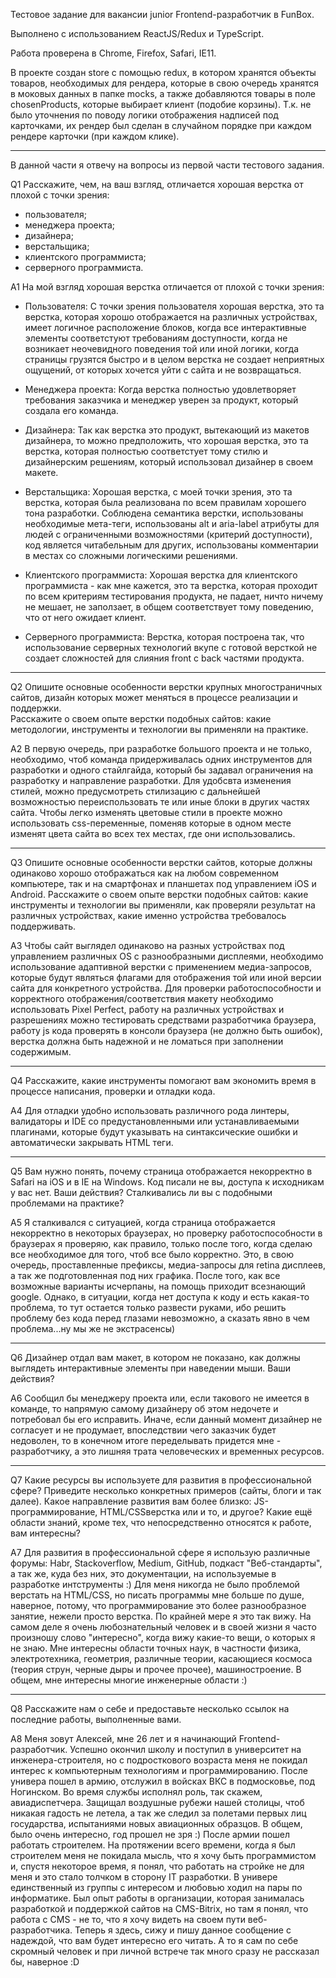 Тестовое задание для вакансии junior Frontend-разработчик в FunBox.

Выполнено с использованием ReactJS/Redux и TypeScript.

Работа проверена в Chrome, Firefox, Safari, IE11.

В проекте создан store с помощью redux, в котором хранятся объекты товаров, необходимых для рендера, которые в свою очередь хранятся в моковых данных в папке mocks, а также добавляются товары в поле chosenProducts, которые выбирает клиент (подобие корзины). Т.к. не было уточнения по поводу логики отображения надписей под карточками, их рендер был сделан в случайном порядке при каждом рендере карточки (при каждом клике).

_____________________________________________________________________
В данной части я отвечу на вопросы из первой части тестового задания.

Q1 Расскажите, чем, на ваш взгляд, отличается хорошая верстка от плохой с точки зрения:

- пользователя;
- менеджера проекта;
- дизайнера;
- верстальщика;
- клиентского программиста;
- серверного программиста.

A1 На мой взгляд хорошая верстка отличается от плохой с точки зрения:

- Пользователя: 
  С точки зрения пользователя хорошая верстка, это та верстка, которая хорошо отображается на различных устройствах, имеет логичное расположение блоков, когда все интерактивные элементы соответстуют требованиям доступности, когда не возникает неочевидного поведения той или иной логики, когда страницы грузятся быстро и в целом верстка не создает неприятных ощущений, от которых хочется уйти с сайта и не возвращаться.

- Менеджера проекта:
  Когда верстка полностью удовлетворяет требования заказчика и менеджер уверен за продукт, который создала его команда.

- Дизайнера:
  Так как верстка это продукт, вытекающий из макетов дизайнера, то можно предположить, что хорошая верстка, это та верстка, которая полностью соответстует тому стилю и дизайнерским решениям, который использовал дизайнер в своем макете.

- Верстальщика:
  Хорошая верстка, с моей точки зрения, это та верстка, которая была реализована по всем правилам хорошего тона разработки. Соблюдена семантика верстки, использованы необходимые мета-теги, использованы alt и aria-label атрибуты для людей с ограниченными возможностями (критерий доступности), код является читабельным для других, использованы комментарии в местах со сложными логическими решениями.

- Клиентского программиста:
  Хорошая верстка для клиентского программиста - как мне кажется, это та верстка, которая проходит по всем критериям тестирования продукта, не падает, ничто ничему не мешает, не заползает, в общем соответствует тому поведению, что от него ожидает клиент.

- Серверного программиста:
  Верстка, которая построена так, что использование серверных технологий вкупе с готовой версткой не создает сложностей для слияния front c back частями продукта.
_________________

Q2 Опишите основные особенности верстки крупных многостраничных сайтов, дизайн которых может меняться в процессе реализации и поддержки.  
Расскажите о своем опыте верстки подобных сайтов: какие методологии, инструменты и технологии вы применяли на практике.

A2 В первую очередь, при разработке большого проекта и не только, необходимо, чтоб команда придерживалась одних инструментов для разработки и одного стайлгайда, который бы задавал ограничения на разработку и направление разработки. Для удобсвта изменения стилей, можно предусмотреть стилизацию с дальнейшей возможностью переиспользовать те или иные блоки в других частях сайта. Чтобы легко изменять цветовые стили в проекте можно использовать css-переменные, поменяв которые в одном месте изменят цвета сайта во всех тех местах, где они использовались.

_________________

Q3 Опишите основные особенности верстки сайтов, которые должны одинаково хорошо отображаться как на любом современном компьютере, так и на смартфонах и планшетах под управлением iOS и Android. Расскажите о своем опыте верстки подобных сайтов: какие инструменты и технологии вы применяли, как проверяли результат на различных устройствах, какие именно устройства требовалось поддерживать. 

A3 Чтобы сайт выглядел одинаково на разных устройствах под управлением различных OS с разнообразными дисплеями, необходимо использование адаптивной верстки с применением медиа-запросов, которые будут являться флагами для отображения той или иной версии сайта для конкретного устройства. Для проверки работоспособности и корректного отображения/соответствия макету необходимо использовать Pixel Perfect, работу на различных устройствах и разрешениях можно тестировать средствами разработчика браузера, работу js кода проверять в консоли браузера (не должно быть ошибок), верстка должна быть надежной и не ломаться при заполнении содержимым. 

_________________

Q4 Расскажите, какие инструменты помогают вам экономить время в процессе написания, проверки и отладки кода.

A4 Для отладки удобно использовать различного рода линтеры, валидаторы и IDE со предустановленными или устанавливаемыми плагинами, которые будут указывать на синтаксические ошибки и автоматически закрывать HTML теги.
_________________

Q5 Вам нужно понять, почему страница отображается некорректно в Safari на iOS и в IE на Windows. Код писали не вы, доступа к исходникам у вас нет. Ваши действия? Сталкивались ли вы с подобными проблемами на практике?

А5 Я сталкивался с ситуацией, когда страница отображается некорректно в некоторых браузерах, но проверку работоспособности в браузерах я проверяю, как правило, только после того, когда сделаю все необходимое для того, чтоб все было корректно. Это, в свою очередь, проставленные префиксы, медиа-запросы для retina дисплеев, а так же подготовленная под них графика. После того, как все возможные варианты исчерпаны, на помощь приходит всезнающий google. Однако, в ситуации, когда нет доступа к коду и есть какая-то проблема, то тут остается только развести руками, ибо решить проблему без кода перед глазами невозможно, а сказать явно в чем проблема...ну мы же не экстрасенсы) 
_________________

Q6 Дизайнер отдал вам макет, в котором не показано, как должны выглядеть интерактивные элементы при наведении мыши. Ваши действия? 

А6 Сообщил бы менеджеру проекта или, если такового не имеется в команде, то напрямую самому дизайнеру об этом недочете и потребовал бы его исправить. Иначе, если данный момент дизайнер не согласует и не продумает, впоследствии чего заказчик будет недоволен, то в конечном итоге переделывать придется мне - разработчику, а это лишняя трата человеческих и временных ресурсов.
_________________

Q7 Какие ресурсы вы используете для развития в профессиональной сфере? Приведите несколько конкретных примеров (сайты, блоги и так далее). 
Какое направление развития вам более близко: JS-программирование, HTML/CSSверстка или и то, и другое? 
Какие ещё области знаний, кроме тех, что непосредственно относятся к работе, вам интересны? 

А7 Для развития в профессиональной сфере я использую различные форумы: Habr, Stackoverflow, Medium, GitHub, подкаст "Веб-стандарты", а так же, куда без них, это документации, на используемые в разработке интструменты :)
Для меня никогда не было проблемой верстать на HTML/CSS, но писать программы мне больше по душе, наверное, потому, что программирование это более разнообразное занятие, нежели просто верстка. По крайней мере я это так вижу.
На самом деле я очень любознательный человек и в своей жизни я часто произношу слово "интересно", когда вижу какие-то вещи, о которых я не знаю. Мне интересны области точных наук, в частности физика, электротехника, геометрия, различные теории, касающиеся космоса (теория струн, черные дыры и прочее прочее), машиностроение. В общем, мне интересны многие инженерные области :)
_________________

Q8 Расскажите нам о себе и предоставьте несколько ссылок на последние работы, выполненные вами.

A8 Меня зовут Алексей, мне 26 лет и я начинающий Frontend-разработчик. Успешно окончил школу и поступил в университет на инженера-строителя, но с подросткового возраста меня не покидал интерес к компьютерным технологиям и программированию. После универа пошел в армию, отслужил в войсках ВКС в подмосковье, под Ногинском. Во время службы исполнял роль, так скажем, авиадиспетчера. Защищал воздушные рубежи нашей столицы, чтоб никакая гадость не летела, а так же следил за полетами первых лиц государства, испытаниями новых авиационных образцов. В общем, было очень интересно, год прошел не зря :) После армии пошел работать строителем. На протяжении всего времени, когда я был строителем меня не покидала мысль, что я хочу быть программистом и, спустя некоторое время, я понял, что работать на стройке не для меня и это стало толчком в сторону IT разработки. В универе единственный из группы с интересом и любовью ходил на пары по информатике. Был опыт работы в организации, которая занималась разработкой и поддержкой сайтов на CMS-Bitrix, но там я понял, что работа с CMS - не то, что я хочу видеть на своем пути веб-разработчика. Теперь я здесь, сижу и пишу данное сообщение с надеждой, что вам будет интересно его читать. А то я сам по себе скромный человек и при личной встрече так много сразу не рассказал бы, наверное :D

